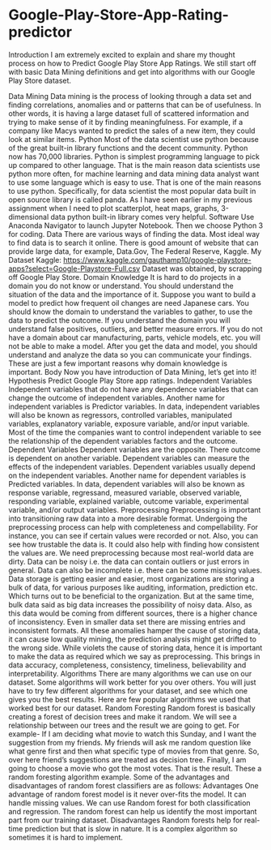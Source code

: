 # Google-Play-Store-App-Rating-predictor
Introduction
 I am extremely excited to explain and share my thought process on how to Predict Google Play Store App Ratings. We still start off with basic Data Mining definitions and get into algorithms with our Google Play Store dataset.

Data Mining
Data mining is the process of looking through a data set and finding correlations, anomalies and or patterns that can be of usefulness. In other words, it is having a large dataset full of scattered information and trying to make sense of it by finding meaningfulness. For example, if a company like Macys wanted to predict the sales of a new item, they could look at similar items.
Python
Most of the data scientist use python because of the great built-in library functions and the decent community. Python now has 70,000 libraries. Python is simplest programming language to pick up compared to other language. That is the main reason data scientists use python more often, for machine learning and data mining data analyst want to use some language which is easy to use. That is one of the main reasons to use python. Specifically, for data scientist the most popular data built in open source library is called panda. As I have seen earlier in my previous assignment when I need to plot scatterplot, heat maps, graphs, 3-dimensional data python built-in library comes very helpful.
Software
 Use Anaconda Navigator to launch Jupyter Notebook. Then we choose Python 3 for coding.
Data
There are various ways of finding the data. Most ideal way to find data is to search it online. There is good amount of website that can provide large data, for example, Data.Gov, The Federal Reserve, Kaggle.
My Dataset
Kaggle: https://www.kaggle.com/gauthamp10/google-playstore-apps?select=Google-Playstore-Full.csv
Dataset was obtained, by scrapping off Google Play Store.
Domain Knowledge
It is hard to do projects in a domain you do not know or understand. You should understand the situation of the data and the importance of it. Suppose you want to build a model to predict how frequent oil changes are need Japanese cars. You should know the domain to understand the variables to gather, to use the data to predict the outcome. If you understand the domain you will understand false positives, outliers, and better measure errors. If you do not have a domain about car manufacturing, parts, vehicle models, etc. you will not be able to make a model. After you get the data and model, you should understand and analyze the data so you can communicate your findings. These are just a few important reasons why domain knowledge is important.
Body
Now you have introduction of Data Mining, let’s get into it!
Hypothesis
Predict Google Play Store app ratings.
Independent Variables
Independent variables that do not have any dependence variables that can change the outcome of independent variables. Another name for independent variables is Predictor variables. In data, independent variables will also be known as regressors, controlled variables, manipulated variables, explanatory variable, exposure variable, and/or input variable. Most of the time the companies want to control independent variable to see the relationship of the dependent variables factors and the outcome.
Dependent Variables
Dependent variables are the opposite. There outcome is dependent on another variable. Dependent variables can measure the effects of the independent variables. Dependent variables usually depend on the independent variables. Another name for dependent variables is Predicted variables. In data, dependent variables will also be known as response variable, regressand, measured variable, observed variable, responding variable, explained variable, outcome variable, experimental variable, and/or output variables.
Preprocessing
Preprocessing is important into transitioning raw data into a more desirable format. Undergoing the preprocessing process can help with completeness and compellability. For instance, you can see if certain values were recorded or not. Also, you can see how trustable the data is. It could also help with finding how consistent the values are. We need preprocessing because most real-world data are dirty. Data can be noisy i.e. the data can contain outliers or just errors in general. Data can also be incomplete i.e. there can be some missing values.
Data storage is getting easier and easier, most organizations are storing a bulk of data, for various purposes like auditing, information, prediction etc. Which turns out to be beneficial to the organization. But at the same time, bulk data said as big data increases the possibility of noisy data. Also, as this data would be coming from different sources, there is a higher chance of inconsistency. Even in smaller data set there are missing entries and inconsistent formats. All these anomalies hamper the cause of storing data, it can cause low quality mining, the prediction analysis might get drifted to the wrong side. While violets the cause of storing data, hence it is important to make the data as required which we say as preprocessing. This brings in data accuracy, completeness, consistency, timeliness, believability and interpretability.
Algorithms
There are many algorithms we can use on our dataset. Some algorithms will work better for you over others. You will just have to try few different algorithms for your dataset, and see which one gives you the best results. Here are few popular algorithms we used that worked best for our dataset.
Random Foresting
Random forest is basically creating a forest of decision trees and make it random. We will see a relationship between our trees and the result we are going to get. For example- If I am deciding what movie to watch this Sunday, and I want the suggestion from my friends. My friends will ask me random question like what genre first and then what specific type of movies from that genre. So, over here friend’s suggestions are treated as decision tree. Finally, I am going to choose a movie who got the most votes. That is the result. These a random foresting algorithm example.
Some of the advantages and disadvantages of random forest classifiers are as follows:
Advantages
One advantage of random forest model is it never over-fits the model. It can handle missing values. We can use Random forest for both classification and regression. The random forest can help us identify the most important part from our training dataset.
Disadvantages
Random forests help for real-time prediction but that is slow in nature. It is a complex algorithm so sometimes it is hard to implement.
